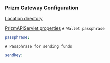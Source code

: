 ### Prizm Gateway Configuration
[Location directory](../prizm_gateway)

[PrizmAPIServlet.properties](https://github.com/cryptokult/prizm_gateway/blob/master/PrizmAPIServlet.properties)
`# Wallet passphrase`
```yml
passphrase:
```
`# Passphrase for sending funds`
```yml
sendkey:
```
